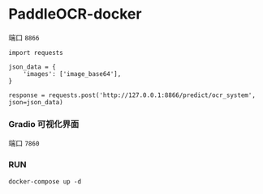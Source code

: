 # PaddleOCR-docker

端口 `8866`
```
import requests

json_data = {
    'images': ['image_base64'],
}

response = requests.post('http://127.0.0.1:8866/predict/ocr_system', json=json_data)
```

### Gradio 可视化界面
端口 `7860`

### RUN
```
docker-compose up -d
```
